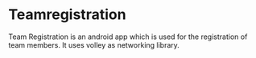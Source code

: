 # Teamregistration
Team Registration is an android app which is used for the registration of team members. It uses volley as networking library.
